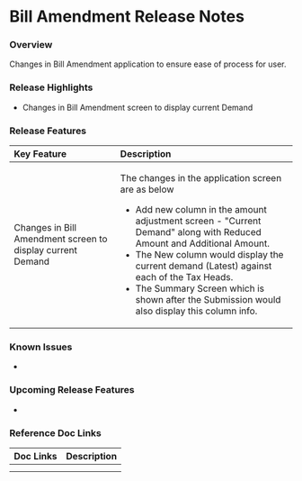 # Bill Amendment Release Notes

### Overview <a id="Overview"></a>

Changes in Bill Amendment application to ensure ease of process for user.

### Release Highlights <a id="Release-Highlights"></a>

* Changes in Bill Amendment screen to display current Demand

### Release Features <a id="Release-Features"></a>

<table>
  <thead>
    <tr>
      <th style="text-align:left"><b>Key Feature</b>
      </th>
      <th style="text-align:left"><b>Description</b>
      </th>
    </tr>
  </thead>
  <tbody>
    <tr>
      <td style="text-align:left">Changes in Bill Amendment screen to display current Demand</td>
      <td style="text-align:left">
        <p>The changes in the application screen are as below</p>
        <ul>
          <li>Add new column in the amount adjustment screen - &quot;Current Demand&quot;
            along with Reduced Amount and Additional Amount.</li>
          <li>The New column would display the current demand (Latest) against each
            of the Tax Heads.</li>
          <li>The Summary Screen which is shown after the Submission would also display
            this column info.</li>
        </ul>
      </td>
    </tr>
  </tbody>
</table>

### Known Issues <a id="Known-Issues"></a>

* 
### Upcoming Release Features <a id="Upcoming-Release-Features"></a>

* 
### Reference Doc Links <a id="Reference-Doc-Links"></a>

| **Doc Links** | **Description** |
| :--- | :--- |
|  |  |
|  |  |

